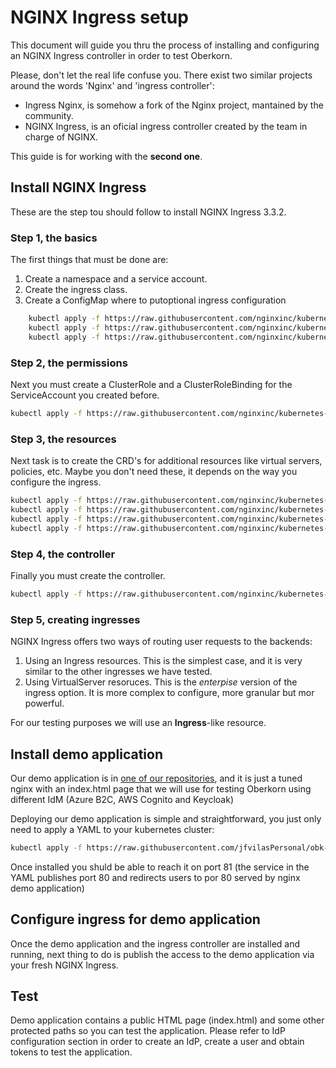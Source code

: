 # NGINX Ingress setup
This document will guide you thru the process of installing and configuring an NGINX Ingress controller in order to test Oberkorn.

Please, don't let the real life confuse you. There exist two similar projects around the words 'Nginx' and 'ingress controller':

  - Ingress Nginx, is somehow a fork of the Nginx project, mantained by the community.
  - NGINX Ingress, is an oficial ingress controller created by the team in charge of NGINX.

This guide is for working with the **second one**.

## Install NGINX Ingress
These are the step tou should follow to install NGINX Ingress 3.3.2.

### Step 1, the basics
The first things that must be done are:
  1. Create a namespace and a service account.
  2. Create the ingress class.
  3. Create a ConfigMap where to putoptional ingress configuration

```sh
	kubectl apply -f https://raw.githubusercontent.com/nginxinc/kubernetes-ingress/v3.3.2/deployments/common/ns-and-sa.yaml
	kubectl apply -f https://raw.githubusercontent.com/nginxinc/kubernetes-ingress/v3.3.2/deployments/common/ingress-class.yaml
	kubectl apply -f https://raw.githubusercontent.com/nginxinc/kubernetes-ingress/v3.3.2/deployments/common/nginx-config.yaml
```

### Step 2, the permissions
Next you must create a ClusterRole and a ClusterRoleBinding for the ServiceAccount you created before.

```sh
kubectl apply -f https://raw.githubusercontent.com/nginxinc/kubernetes-ingress/main/deployments/rbac/rbac.yaml
```

### Step 3, the resources
Next task is to create the CRD's for additional resources like virtual servers, policies, etc. Maybe you don't need these, it depends on the way you configure the ingress.

```sh
kubectl apply -f https://raw.githubusercontent.com/nginxinc/kubernetes-ingress/v3.3.2/deployments/common/crds/k8s.nginx.org_virtualservers.yaml
kubectl apply -f https://raw.githubusercontent.com/nginxinc/kubernetes-ingress/v3.3.2/deployments/common/crds/k8s.nginx.org_virtualserverroutes.yaml
kubectl apply -f https://raw.githubusercontent.com/nginxinc/kubernetes-ingress/v3.3.2/deployments/common/crds/k8s.nginx.org_transportservers.yaml
kubectl apply -f https://raw.githubusercontent.com/nginxinc/kubernetes-ingress/v3.3.2/deployments/common/crds/k8s.nginx.org_policies.yaml
```

### Step 4, the controller
Finally you must create the controller.

```sh
kubectl apply -f https://raw.githubusercontent.com/nginxinc/kubernetes-ingress/v3.3.2/deployments/deployment/nginx-ingress.yaml
```

### Step 5, creating ingresses
NGINX Ingress offers two ways of routing user requests to the backends:

1. Using an Ingress resources. This is the simplest case, and it is very similar to the other ingresses we have tested.
2. Using VirtualServer resoruces. This is the *enterpise* version of the ingress option. It is more complex to configure, more granular but mor powerful.

For our testing purposes we will use an **Ingress**-like resource.


## Install demo application
Our demo application is in [one of our repositories](./demo), and it is just a tuned nginx with an index.html page that we will use for testing Oberkorn using different IdM (Azure B2C, AWS Cognito and Keycloak)

Deploying our demo application is simple and straightforward, you just only need to apply a YAML to your kubernetes cluster:

```sh
kubectl apply -f https://raw.githubusercontent.com/jfvilasPersonal/obk-demo/main/ingress-jfvilas.yaml
```

Once installed you shuld be able to reach it on port 81 (the service in the YAML publishes port 80 and redirects users to por 80 served by nginx demo application)

## Configure ingress for demo application
Once the demo application and the ingress controller are installed and running, next thing to do is publish the access to the demo application via your fresh NGINX Ingress.

## Test
Demo application contains a public HTML page (index.html) and some other protected paths so you can test the application. Please refer to IdP configuration section in order to create an IdP, create a user and obtain tokens to test the application.

